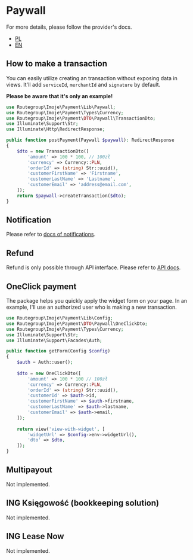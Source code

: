 # Paywall

For more details, please follow the provider's docs.

- [PL](https://imojepaywall.docs.apiary.io/)
- [EN](https://imojepaywalleng.docs.apiary.io/)

## How to make a transaction

You can easily utilize creating an transaction without exposing data in views.
It'll add `serviceId`, `merchantId` and `signature` by default.

**Please be aware that it's only an example!**

```php
use Routegroup\Imoje\Payment\Lib\Paywall;
use Routegroup\Imoje\Payment\Types\Currency;
use Routegroup\Imoje\Payment\DTO\Paywall\TransactionDto;
use Illuminate\Support\Str;
use Illuminate\Http\RedirectResponse;

public function postPayment(Paywall $paywall): RedirectResponse 
{
    $dto = new TransactionDto([
        'amount' => 100 * 100, // 100zł
        'currency' => Currency::PLN,
        'orderId' => (string) Str::uuid(),
        'customerFirstName' => 'Firstname',
        'customerLastName' => 'Lastname',
        'customerEmail' => 'address@email.com',
    ]);
    return $paywall->createTransaction($dto);
}
```

## Notification

Please refer to [docs of notifications](notifications.md).

## Refund

Refund is only possible through API interface. Please refer to [API docs](api.md).

## OneClick payment

The package helps you quickly apply the widget form on your page.
In an example, I'll use an authorized user who is making a new transaction.

```php
use Routegroup\Imoje\Payment\Lib\Config;
use Routegroup\Imoje\Payment\DTO\Paywall\OneClickDto;
use Routegroup\Imoje\Payment\Types\Currency;
use Illuminate\Support\Str;
use Illuminate\Support\Facades\Auth;

public function getForm(Config $config)
{
    $auth = Auth::user();
    
    $dto = new OneClickDto([
        'amount' => 100 * 100 // 100zł
        'currency' => Currency::PLN,
        'orderId' => (string) Str::uuid(),
        'customerId' => $auth->id,
        'customerFirstName' => $auth->firstname,
        'customerLastName' => $auth->lastname,
        'customerEmail' => $auth->email,
    ]);
    
    return view('view-with-widget', [
        'widgetUrl' => $config->env->widgetUrl(),
        'dto' => $dto,
    ]);
}
```

## Multipayout

Not implemented.

## ING Księgowość (bookkeeping solution)

Not implemented.

## ING Lease Now

Not implemented.
